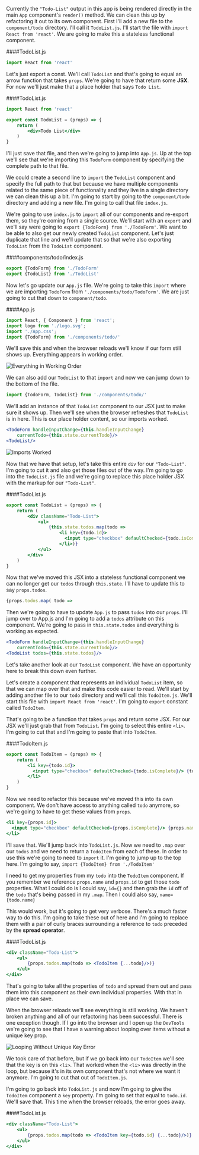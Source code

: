 Currently the `"Todo-List"` output in this app is being rendered directly in the main `App` component's `render()` method. We can clean this up by refactoring it out to its own component. First I'll add a new file to the `component/todo` directory. I'll call it `TodoList.js`. I'll start the file with `import React from 'react'`. We are going to make this a stateless functional component.

####TodoList.js
```jsx
import React from 'react'
```

Let's just export a const. We'll call `TodoList` and that's going to equal an arrow function that takes `props`. We're going to have that return some **JSX**. For now we'll just make that a place holder that says `Todo List`.

####TodoList.js
```jsx
import React from 'react'

export const TodoList = (props) => {
    return (
        <div>Todo List</div>
    )
}
```

I'll just save that file, and then we're going to jump into `App.js`. Up at the top we'll see that we're importing this `TodoForm` component by specifying the complete path to that file.

We could create a second line to `import` the `TodoList` component and specify the full path to that but because we have multiple components related to the same piece of functionality and they live in a single directory we can clean this up a bit. I'm going to start by going to the `component/todo` directory and adding a new file. I'm going to call that file `index.js`.

We're going to use `index.js` to `import` all of our components and re-export them, so they're coming from a single source. We'll start with an `export` and we'll say were going to `export {TodoForm} from './TodoForm'`. We want to be able to also get our newly created `TodoList` component. Let's just duplicate that line and we'll update that so that we're also exporting `TodoList` from the `TodoList` component. 


####components/todo/index.js
```jsx
export {TodoForm} from './TodoForm'
export {TodoList} from './TodoList'
```

Now let's go update our `App.js` file. We're going to take this `import` where we are importing `TodoForm` from `'./components/todo/TodoForm'`. We are just going to cut that down to `component/todo`.

####App.js
```jsx
import React, { Component } from 'react';
import logo from './logo.svg';
import './App.css';
import {TodoForm} from './components/todo/'
```

We'll save this and when the browser reloads we'll know if our form still shows up. Everything appears in working order. 

![Everything in Working Order](../images/react-refactor-react-components-to-be-stateless-functional-components-working-order.png)

We can also add our `TodoList` to that `import` and now we can jump down to the bottom of the file. 

```jsx
import {TodoForm, TodoList} from './components/todo/'
```

We'll add an instance of that `TodoList` component to our JSX just to make sure it shows up. Then we'll see when the browser refreshes that `TodoList` is in here. This is our place holder content, so our imports worked.

```jsx
<TodoForm handleInputChange={this.handleInputChange}
    currentTodo={this.state.currentTodo}/>
<TodoList/>
```

![Imports Worked](../images/react-refactor-react-components-to-be-stateless-functional-components-placeholders-worked.png)

Now that we have that setup, let's take this entire `div` for our `"Todo-List"`. I'm going to cut it and also get those files out of the way. I'm going to go into the `TodoList.js` file and we're going to replace this place holder JSX with the markup for our `"Todo-List"`. 

####TodoList.js
```jsx
export const TodoList = (props) => {
    return (
        <div className="Todo-List">
            <ul>
                {this.state.todos.map(todo =>
                    <li key={todo.id}>
                      <input type="checkbox" defaultChecked={todo.isComplete}/> {todo.name}
                    </li>)}
            </ul>
        </div>
    )
}
```

Now that we've moved this JSX into a stateless functional component we can no longer get our `todos` through `this.state`. I'll have to update this to say `props.todos`. 

```jsx
{props.todos.map( todo => 
```

Then we're going to have to update `App.js` to pass `todos` into our `props`. I'll jump over to App.js and I'm going to add a `todos` attribute on this component. We're going to pass in `this.state.todos` and everything is working as expected.

```jsx
<TodoForm handleInputChange={this.handleInputChange}
    currentTodo={this.state.currentTodo}/>
<TodoList todos={this.state.todos}/>
```

Let's take another look at our `TodoList` component. We have an opportunity here to break this down even further.

Let's create a component that represents an individual `TodoList` item, so that we can map over that and make this code easier to read. We'll start by adding another file to our `todo` directory and we'll call this `TodoItem.js`. We'll start this file with `import React from 'react'`. I'm going to `export` constant called `TodoItem`.

That's going to be a function that takes `props` and return some JSX. For our JSX we'll just grab that from `TodoList`. I'm going to select this entire `<li>`. I'm going to cut that and I'm going to paste that into `TodoItem`.

####TodoItem.js
```jsx
export const TodoItem = (props) => {
    return (
        <li key={todo.id}>
          <input type="checkbox" defaultChecked={todo.isComplete}/> {todo.name}
        </li> 
    )
}
```

Now we need to refactor this because we've moved this into its own component. We don't have access to anything called `todo` anymore, so we're going to have to get these values from `props`.

```jsx
<li key={props.id}>
  <input type="checkbox" defaultChecked={props.isComplete}/> {props.name}
</li> 
```

I'll save that. We'll jump back into `TodoList.js`. Now we need to `.map` over our `todos` and we need to return a `TodoItem` from each of these. In order to use this we're going to need to `import` it. I'm going to jump up to the top here. I'm going to say, `import {TodoItem} from './TodoItem'`

I need to get my properties from my `todo` into the `TodoItem` component. If you remember we reference `props.name` and `props.id` to get those `todo` properties. What I could do is I could say, `id={}` and then grab the `id` off of the `todo` that's being passed in my `.map`. Then I could also say, `name={todo.name}`

This would work, but it's going to get very verbose. There's a much faster way to do this. I'm going to take these out of here and I'm going to replace them with a pair of curly braces surrounding a reference to `todo` preceded by the **spread operator**.

####TodoList.js
```jsx
<div className="Todo-List">
    <ul>
        {props.todos.map(todo => <TodoItem {...todo}/>)}
    </ul>
</div>
```

That's going to take all the properties of `todo` and spread them out and pass them into this component as their own individual properties. With that in place we can save.

When the browser reloads we'll see everything is still working. We haven't broken anything and all of our refactoring has been successful. There is one exception though. If I go into the browser and I open up the `DevTools` we're going to see that I have a warning about looping over items without a unique key prop.

![Looping Without Unique Key Error](../images/react-refactor-react-components-to-be-stateless-functional-components-looping-without-key-error.png)

We took care of that before, but if we go back into our `TodoItem` we'll see that the key is on this `<li>`. That worked when the `<li>` was directly in the loop, but because it's in its own component that's not where we want it anymore. I'm going to cut that out of `TodoItem.js`.

I'm going to go back into `TodoList.js` and now I'm going to give the `TodoItem` component a `key` property. I'm going to set that equal to `todo.id`. We'll save that. This time when the browser reloads, the error goes away.

####TodoList.js
```jsx
<div className="Todo-List">
    <ul>
        {props.todos.map(todo => <TodoItem key={todo.id} {...todo}/>)}
    </ul>
</div>
```